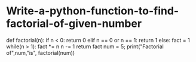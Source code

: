 # Write-a-python-function-to-find-factorial-of-given-number
def factorial(n):
  if n < 0:
    return 0
  elif n == 0 or n == 1: 
    return 1
  else:
    fact = 1
    while(n > 1):
      fact *= n 
      n -= 1
      return fact
num = 5;
print("Factorial of",num,"is", factorial(num))
